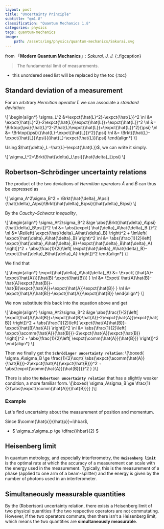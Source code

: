 ```yaml
---
layout: post
title: "Uncertainty Principle"
subtitle: "qm1.8"
classification: "Quantum Mechanics 1.8"
categories: physics
tags: quantum-mechanics
image:
    path: /assets/img/physics/quantum-mechanics/Sakurai.svg
---
```


from **「Modern Quantum Mechanics」**: _Sakurai, J. J._
{:.figcaption}

> The fundamental limit of measurements.

<!--more-->
* this unordered seed list will be replaced by the toc
{:toc}

## Standard deviation of a measurement

For an arbitrary _Hermitian operator_ $\hat{L}$ we can associate a _standard deviation_:

\\[ \begin{align\*}
\sigma_L^2 &=\expct{\hat{L}^2}-\expct{\hat{L}}^2 \nl
&= \expct{\hat{L}^2}-2\expct{\hat{L}}\expct{\hat{L}}+\expct{\hat{L}}^2 \nl
&= \Brktop{\psi}{\hat{L}^2-2\hat{L}\expct{\hat{L}}+\expct{\hat{L}}^2}{\psi} \nl
&= \Brktop{\psi}{(\hat{L}-\expct{\hat{L}})^2}{\psi} \nl
&= \Brkt{(\hat{L}-\expct{\hat{L}})\psi}{(\hat{L}-\expct{\hat{L}})\psi}
\end{align\*} \\]

Using $\hat{\delta}_L=\hat{L}-\expct{\hat{L}}$, we can write it simply.

\\[ \sigma_L^2=\Brkt{\hat{\delta}_L\psi}{\hat{\delta}_L\psi} \\]


## Robertson–Schrödinger uncertainty relations

The product of the two deviations of _Hermitian operators_ $\hat{A}$ and $\hat{B}$ can thus be expressed as

\\[ \sigma_A^2\sigma_B^2 = \Brkt{\hat{\delta}_A\psi}{\hat{\delta}_A\psi}\Brkt{\hat{\delta}_B\psi}{\hat{\delta}_B\psi} \\]

By the _Cauchy–Schwarz inequality_,

\\[ \begin{align\*}
\sigma_A^2\sigma_B^2 &\ge \abs{\Brkt{\hat{\delta}_A\psi}{\hat{\delta}_B\psi}}^2 \nl
&= \abs{\expct{ \hat{\delta}_A\hat{\delta}_B }}^2 \nl
&= \Re\left( \expct{\hat{\delta}_A\hat{\delta}_B} \right)^2 + \Im\left( \expct{\hat{\delta}_A\hat{\delta}_B} \right)^2 \nl
&= \abs{\frac{1}{2}\left[ \expct{\hat{\delta}_A\hat{\delta}_B}+\expct{\hat{\delta}_B\hat{\delta}_A} \right]}^2 + \abs{\frac{1}{2i}\left[ \expct{\hat{\delta}_A\hat{\delta}_B}-\expct{\hat{\delta}_B\hat{\delta}_A} \right]}^2
\end{align\*} \\]

We find that

\\[ \begin{align\*}
\expct{\hat{\delta}_A\hat{\delta}_B} &= \Expct{ (\hat{A}-\expct{\hat{A}})(\hat{B}-\expct{\hat{B}}) } \nl
&= \Expct{ \hat{A}\hat{B}-\hat{A}\expct{\hat{B}}-\hat{B}\expct{\hat{A}}+\expct{\hat{A}}\expct{\hat{B}} } \nl
&= \expct{\hat{A}\hat{B}}-\expct{\hat{A}}\expct{\hat{B}}
\end{align\*} \\]

We now substitute this back into the equation above and get

\\[ \begin{align\*}
\sigma_A^2\sigma_B^2 &\ge \abs{\frac{1}{2}\left[ \expct{\hat{A}\hat{B}}+\expct{\hat{B}\hat{A}}-2\expct{\hat{A}}\expct{\hat{B}} \right]}^2 + \abs{\frac{1}{2}\left[ \expct{\hat{A}\hat{B}}-\expct{\hat{B}\hat{A}} \right]}^2 \nl
&= \abs{\frac{1}{2}\left[ \expct{\acomm{\hat{A}}{\hat{B}}}-2\expct{\hat{A}}\expct{\hat{B}} \right]}^2 + \abs{\frac{1}{2}\left[ \expct{\comm{\hat{A}}{\hat{B}}} \right]}^2
\end{align\*} \\]

Then we finally get the **`Schrödinger uncertainty relation`**: 
\\[\boxed{  \sigma_A\sigma_B \ge \frac{1}{2}\sqrt{ \abs{\expct{\acomm{\hat{A}}{\hat{B}}}-2\expct{\hat{A}}\expct{\hat{B}}}^2 +
\abs{\expct{\comm{\hat{A}}{\hat{B}}}}^2 }  }\\]


There is also the **`Robertson uncertainty relation`** that has a slightly weaker condition, a more familiar form.
\\[\boxed{  \sigma_A\sigma_B \ge \frac{1}{2}\abs{\expct{\comm{\hat{A}}{\hat{B}}}}  }\\]

### Example

Let's find uncertainty about the measurement of position and momentum.

Since $\comm{\hat{x}}{\hat{p}}=i\hbar$,
* $ \sigma_x\sigma_p \ge \dfrac{\hbar}{2} $

## Heisenberg limit

In quantum metrology, and especially interferometry, the **`Heisenberg limit`** is the optimal rate
at which the accuracy of a measurement can scale with the energy used in the measurement.
Typically, this is the measurement of a phase (applied to one arm of a beam-splitter)
and the energy is given by the number of photons used in an interferometer.

## Simultaneously measurable quantities

By the (Robertson) uncertainty relation, there exists a Heisenberg limit of two physical quantities
if the two respective operators are not commutating. However, if the two operators commute, then there isn't
a Heisenberg limit, which means the two quantities are **simultaneously measurable**.
